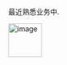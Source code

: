 最近熟悉业务中.

<img width="67" alt="image" src="https://github.com/user-attachments/assets/faa7cbe8-c006-49a3-8527-6f91b89cbdb4" />
